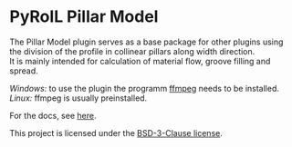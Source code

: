 # PyRolL Pillar Model

The Pillar Model plugin serves as a base package for other plugins using the division of the profile in collinear pillars along width direction.  
It is mainly intended for calculation of material flow, groove filling and spread.

*Windows:* to use the plugin the programm [ffmpeg](https://ffmpeg.org/) needs to be installed.  
*Linux:* ffmpeg is usually preinstalled.

For the docs, see [here](docs/docs.pdf).

This project is licensed under the [BSD-3-Clause license](LICENSE).
